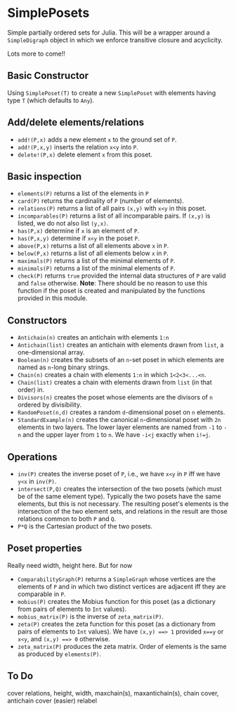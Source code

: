 SimplePosets
============

Simple partially ordered sets for Julia. This will be a wrapper around
a `SimpleDigraph` object in which we enforce transitive closure and
acyclicity.

Lots more to come!!

Basic Constructor
-----------------

Using `SimplePoset(T)` to create a new `SimplePoset` with elements 
having type `T` (which defaults to `Any`).


Add/delete elements/relations
-----------------------------

* `add!(P,x)` adds a new element `x` to the ground set of `P`.
* `add!(P,x,y)` inserts the relation `x<y` into `P`.
* `delete!(P,x)` delete element `x` from this poset.

Basic inspection
----------------

* `elements(P)` returns a list of the elements in `P`
* `card(P)` returns the cardinality of `P` (number of elements).
* `relations(P)` returns a list of all pairs `(x,y)` with `x<y` in
  this poset.
* `incomparables(P)` returns a list of all incomparable pairs. If
  `(x,y)` is listed, we do not also list `(y,x)`. 
* `has(P,x)` determine if `x` is an element of `P`.
* `has(P,x,y)` determine if `x<y` in the poset `P`.
* `above(P,x)` returns a list of all elements above `x` in `P`.
* `below(P,x)` returns a list of all elements below `x` in `P`.
* `maximals(P)` returns a list of the minimal elements of `P`.
* `minimals(P)` returns a list of the minimal elements of `P`.
* `check(P)` returns `true` provided the internal data structures of
  `P` are valid and `false` otherwise. **Note**: There should be no
  reason to use this function if the poset is created and manipulated
  by the functions provided in this module.

Constructors
------------

* `Antichain(n)` creates an antichain with elements `1:n`
* `Antichain(list)` creates an antichain with elements drawn from
  `list`, a one-dimensional array.
* `Boolean(n)` creates the subsets of an `n`-set poset in which
  elements are named as `n`-long binary strings.
* `Chain(n)` creates a chain with elements `1:n` in which
  `1<2<3<...<n`.
* `Chain(list)` creates a chain with elements drawn from `list` (in that
  order) in.
* `Divisors(n)` creates the poset whose elements are the divisors of
  `n` ordered by divisibility. 
* `RandomPoset(n,d)` creates a random `d`-dimensional poset on `n`
  elements. 
* `StandardExample(n)` creates the canonical `n`-dimensional poset
  with `2n` elements in two layers. The lower layer elements are named
  from `-1` to `-n` and the upper layer from `1` to `n`. We have
  `-i<j` exactly when `i!=j`.

Operations
----------

* `inv(P)` creates the inverse poset of `P`, i.e., we have `x<y` in
  `P` iff we have `y<x` in `inv(P)`. 
* `intersect(P,Q)` creates the intersection of the two posets (which
  must be of the same element type). Typically the two posets have the
  same elements, but this is not necessary. The resulting poset's
  elements is the intersection of the two element sets, and relations
  in the result are those relations common to both `P` and `Q`.
* `P*Q` is the Cartesian product of the two posets.

Poset properties
----------------

Really need width, height here. But for now

* `ComparabilityGraph(P)` returns a `SimpleGraph` whose vertices are
  the elements of `P` and in which two distinct vertices are adjacent
  iff they are comparable in `P`.
* `mobius(P)` creates the Mobius function for this poset (as a
  dictionary from pairs of elements to `Int` values).
* `mobius_matrix(P)` is the inverse of `zeta_matrix(P)`.
* `zeta(P)` creates the zeta function for this poset (as a dictionary
  from pairs of elements to `Int` values). We have `(x,y) ==> 1`
  provided `x==y` or `x<y`, and `(x,y) ==> 0` otherwise. 
* `zeta_matrix(P)` produces the zeta matrix. Order of elements is the
  same as produced by `elements(P)`.


To Do
-----

cover relations, height, width, maxchain(s), maxantichain(s),
chain cover, antichain cover (easier)
relabel
